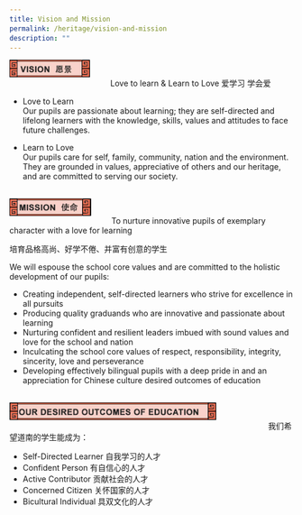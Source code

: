 ```yaml
---
title: Vision and Mission
permalink: /heritage/vision-and-mission
description: ""
---
```

<div>
<div style="float: left">
<img src="/images/vision_header_1.jpg" 
     style="width:80%">
</div>
<div>
</div>
</div>

<br>

Love to learn & Learn to Love 爱学习 学会爱

* Love to Learn <br>
Our pupils are passionate about learning; they are self-directed and lifelong learners with the knowledge, skills, values and attitudes to face future challenges.

* Learn to Love <br>
Our pupils care for self, family, community, nation and the environment. They are grounded in values, appreciative of others and our heritage, and are committed to serving our society.

<br>

<div>
<div style="float: left">
<img src="/images/vision_header_2.jpg" 
     style="width:80%">
</div>
<div>
</div>
</div>

<br>

To nurture innovative pupils of exemplary character with a love for learning

培育品格高尚、好学不倦、并富有创意的学生

We will espouse the school core values and are committed to the holistic development of our pupils:

* Creating independent, self-directed learners who strive for excellence in all pursuits
* Producing quality graduands who are innovative and passionate about learning
* Nurturing confident and resilient leaders imbued with sound values and love for the school and nation
* Inculcating the school core values of respect, responsibility, integrity, sincerity, love and perseverance
* Developing effectively bilingual pupils with a deep pride in and an appreciation for Chinese culture desired outcomes of education

<br>

<div>
<div style="float: left">
<img src="/images/vision_header_3.jpg" 
     style="width:80%">
</div>
<div>
</div>
</div>

<br>

我们希望道南的学生能成为：
* Self-Directed Learner 自我学习的人才
* Confident Person 有自信心的人才
* Active Contributor 贡献社会的人才
* Concerned Citizen 关怀国家的人才
* Bicultural Individual 具双文化的人才
